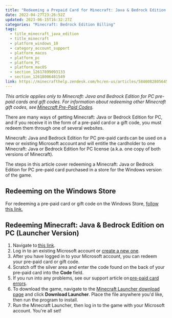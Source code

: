 ```yaml
---
title: "Redeeming a Prepaid Card for Minecraft: Java & Bedrock Edition for PC"
date: 2022-04-27T23:26:52Z
updated: 2023-06-15T16:32:27Z
categories: "Minecraft: Bedrock Edition Billing"
tags:
  - title_minecraft_java_edition
  - title_minecraft
  - platform_windows_10
  - category_account_support
  - platform_macos
  - platform_pc
  - platform_PC
  - platform_macOS
  - section_12617899093133
  - section_12618006481549
link: https://minecrafthelp.zendesk.com/hc/en-us/articles/5846082805645-Redeeming-a-Prepaid-Card-for-Minecraft-Java-Bedrock-Edition-for-PC
---
```


*This article applies only to Minecraft: Java and Bedrock Edition for PC pre-paid cards and gift codes. For information about redeeming other Minecraft gift codes, see *[Minecraft Pre-Paid Codes](https://help.minecraft.net/hc/en-us/articles/4409745793677-Minecraft-Gift-Code-Issues-FAQ-)*.*

There are many ways of getting Minecraft: Java or Bedrock Edition for PC, and if you receive it in the form of a pre-paid card or a gift code, you must redeem them through one of several websites.

Minecraft: Java and Bedrock Edition for PC pre-paid cards can be used on a new or existing Microsoft account and will entitle the cardholder to one Minecraft: Java or Bedrock Edition for PC license (a.k.a. one copy of both versions of Minecraft).

The steps in this article cover redeeming a Minecraft: Java or Bedrock Edition for PC pre-paid card purchased in a store for the Windows version of the game.

## Redeeming on the Windows Store

For redeeming a pre-paid card or gift code on the Windows Store, [follow this link.](https://support.xbox.com/en-US/help/subscriptions-billing/redeem-codes-gifting/redeem-prepaid-codes)

## Redeeming Minecraft: Java & Bedrock Edition on PC (Launcher Version)

1.  Navigate to [this link](https://www.minecraft.net/en-us/redeem?msclkid=d846d6efcd8811ecabfcebc209a0c1bb).
2.  Log in to an existing Microsoft account or [create a new one](https://help.minecraft.net/hc/en-us/articles/4408968616077-How-to-Manage-Parental-Consent-Family-Settings-and-Realms-Multiplayer-Access-for-a-Child-Account).
3.  After you have logged in to your Microsoft account, you can redeem your pre-paid card or gift code.
4.  Scratch off the silver area and enter the code found on the back of your pre-paid card into the **Code** field.
5.  If you run into any problems, see our support article on [pre-paid card errors](https://help.minecraft.net/hc/en-us/articles/4409745793677-Minecraft-Gift-Code-Issues-FAQ-#h_01FG54MNJPQZFATPDWR75NMY2D).
6.  To download the game, navigate to the [Minecraft Launcher download page](https://www.xbox.com/en-us/games/store/Minecraft-Launcher/9PGW18NPBZV5?msclkid=1c21ad7ecd8911ec98cc78ec25847625) and click **Download Launcher**. Place the file anywhere you\'d like, then run the program to install.
7.  Run the Minecraft Launcher, then log in to the game with your Microsoft account. You're all set!
